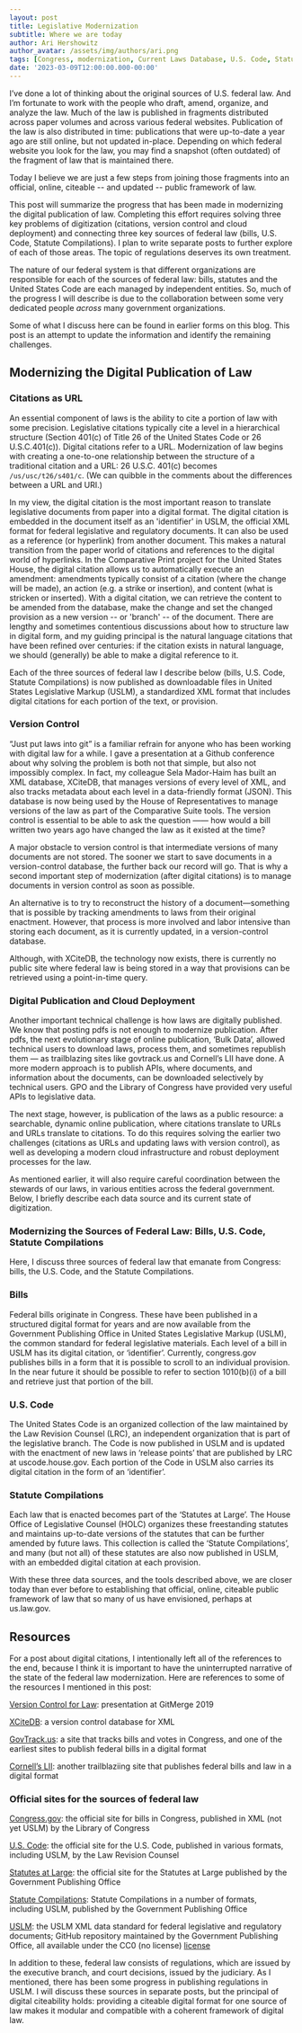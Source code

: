 ```yaml
---
layout: post
title: Legislative Modernization
subtitle: Where we are today
author: Ari Hershowitz
author_avatar: /assets/img/authors/ari.png
tags: [Congress, modernization, Current Laws Database, U.S. Code, Statute Compilations, XCiteDB, GPO, House Clerk, Library of Congress, USLM]
date: '2023-03-09T12:00:00.000-00:00'
---
```


I’ve done a lot of thinking about the original sources of U.S. federal law. And I’m fortunate to work with the people who draft, amend, organize, and analyze the law. Much of the law is published in fragments distributed across paper volumes and across various federal websites. Publication of the law is also distributed in time: publications that were up-to-date a year ago are still online, but not updated in-place. Depending on which federal website you look for the law, you may find a snapshot (often outdated) of the fragment of law that is maintained there.

Today I believe we are just a few steps from joining those fragments into an official, online, citeable -- and updated -- public framework of law.

This post will summarize the progress that has been made in modernizing the digital publication of law. Completing this effort requires solving three key problems of digitization (citations, version control and cloud deployment) and connecting three key sources of federal law (bills, U.S. Code, Statute Compilations). I plan to write separate posts to further explore of each of those areas. The topic of regulations deserves its own treatment.

The nature of our federal system is that different organizations are responsible for each of the sources of federal law: bills, statutes and the United States Code are each managed by independent entities. So, much of the progress I will describe is due to the collaboration between some very dedicated people _across_ many government organizations.

Some of what I discuss here can be found in earlier forms on this blog. This post is an attempt to update the information and identify the remaining challenges.

## Modernizing the Digital Publication of Law

### Citations as URL

An essential component of laws is the ability to cite a portion of law with some precision. Legislative citations typically cite a level in a hierarchical structure (Section 401(c) of Title 26 of the United States Code or 26 U.S.C.401(c)). Digital citations refer to a URL. Modernization of law begins with creating a one-to-one relationship between the structure of a traditional citation and a URL: 26 U.S.C. 401(c) becomes `/us/usc/t26/s401/c`. (We can quibble in the comments about the differences between a URL and URI.)

In my view, the digital citation is the most important reason to translate legislative documents from paper into a digital format. The digital citation is embedded in the document itself as an 'identifier' in USLM, the official XML format for federal legislative and regulatory documents. It can also be used as a reference (or hyperlink) from another document. This makes a natural transition from the paper world of citations and references to the digital world of hyperlinks. In the Comparative Print project for the United States House, the digital citation allows us to automatically execute an amendment: amendments typically consist of a citation (where the change will be made), an action (e.g. a strike or insertion), and content (what is stricken or inserted). With a digital citation, we can retrieve the content to be amended from the database, make the change and set the changed provision as a new version -- or 'branch' -- of the document. There are lengthy and sometimes contentious discussions about how to structure law in digital form, and my guiding principal is the natural language citations that have been refined over centuries: if the citation exists in natural language, we should (generally) be able to make a digital reference to it.

Each of the three sources of federal law I describe below (bills, U.S. Code, Statute Compilations) is now published as downloadable files in United States Legislative Markup (USLM), a standardized XML format that includes digital citations for each portion of the text, or provision.

### Version Control

“Just put laws into git” is a familiar refrain for anyone who has been working with digital law for a while. I gave a presentation at a Github conference about why solving the problem is both not that simple, but also not impossibly complex. In fact, my colleague Sela Mador-Haim has built an XML database, XCiteDB, that manages versions of every level of XML, and also tracks metadata about each level in a data-friendly format (JSON). This database is now being used by the House of Representatives to manage versions of the law as part of the Comparative Suite tools. The version control is essential to be able to ask the question —— how would a bill written two years ago have changed the law as it existed at the time?

A major obstacle to version control is that intermediate versions of many documents are not stored. The sooner we start to save documents in a version-control database, the further back our record will go. That is why a second important step of modernization (after digital citations) is to manage documents in version control as soon as possible.

An alternative is to try to reconstruct the history of a document—something that is possible by tracking amendments to laws from their original enactment. However, that process is more involved and labor intensive than storing each document, as it is currently updated, in a version-control database.

Although, with XCiteDB, the technology now exists, there is currently no public site where federal law is being stored in a way that provisions can be retrieved using a point-in-time query.

### Digital Publication and Cloud Deployment

Another important technical challenge is how laws are digitally published. We know that posting pdfs is not enough to modernize publication. After pdfs, the next evolutionary stage of online publication, ‘Bulk Data’, allowed technical users to download laws, process them, and sometimes republish them — as trailblazing sites like govtrack.us and Cornell’s LII have done. A more modern approach is to publish APIs, where documents, and information about the documents, can be downloaded selectively by technical users. GPO and the Library of Congress have provided very useful APIs to legislative data.

The next stage, however, is publication of the laws as a public resource: a searchable, dynamic online publication, where citations translate to URLs and URLs translate to citations. To do this requires solving the earlier two challenges (citations as URLs and updating laws with version control), as well as developing a modern cloud infrastructure and robust deployment processes for the law.

As mentioned earlier, it will also require careful coordination between the stewards of our laws, in various entities across the federal government. Below, I briefly describe each data source and its current state of digitization.

### Modernizing the Sources of Federal Law: Bills, U.S. Code, Statute Compilations

Here, I discuss three sources of federal law that emanate from Congress: bills, the U.S. Code, and the Statute Compilations. 

### Bills

Federal bills originate in Congress. These have been published in a structured digital format for years and are now available from the Government Publishing Office in United States Legislative Markup (USLM), the common standard for federal legislative materials. Each level of a bill in USLM has its digital citation, or ‘identifier’. Currently, congress.gov publishes bills in a form that it is possible to scroll to an individual provision. In the near future it should be possible to refer to section 1010(b)(i) of a bill and retrieve just that portion of the bill.

### U.S. Code

The United States Code is an organized collection of the law maintained by the Law Revision Counsel (LRC), an independent organization that is part of the legislative branch. The Code is now published in USLM and is updated with the enactment of new laws in ‘release points’ that are published by LRC at uscode.house.gov. Each portion of the Code in USLM also carries its digital citation in the form of an ‘identifier’.

### Statute Compilations

Each law that is enacted becomes part of the ‘Statutes at Large’. The House Office of Legislative Counsel (HOLC) organizes these freestanding statutes and maintains up-to-date versions of the statutes that can be further amended by future laws. This collection is called the ‘Statute Compilations’, and many (but not all) of these statutes are also now published in USLM, with an embedded digital citation at each provision.

With these three data sources, and the tools described above, we are closer today than ever before to establishing that official, online, citeable public framework of law that so many of us have envisioned, perhaps at us.law.gov.

## Resources

For a post about digital citations, I intentionally left all of the references to the end, because I think it is important to have the uninterrupted narrative of the state of the federal law modernization. Here are references to some of the resources I mentioned in this post:

[Version Control for Law](https://youtu.be/SmLpJEZyvI0): presentation at GitMerge 2019

[XCiteDB](https://xcitedb.com/home): a version control database for XML

[GovTrack.us](https://www.govtrack.us/): a site that tracks bills and votes in Congress, and one of the earliest sites to publish federal bills in a digital format

[Cornell’s LII](https://www.law.cornell.edu/): another trailblaziing site that publishes federal bills and law in a digital format


### Official sites for the sources of federal law

[Congress.gov](https://www.congress.gov/): the official site for bills in Congress, published in XML (not yet USLM) by the Library of Congress

[U.S. Code](https://uscode.house.gov/): the official site for the U.S. Code, published in various formats, including USLM, by the Law Revision Counsel

[Statutes at Large](https://www.govinfo.gov/app/collection/statute): the official site for the Statutes at Large published by the Government Publishing Office

[Statute Compilations](https://www.govinfo.gov/app/collection/comps): Statute Compilations in a number of formats, including USLM, published by the Government Publishing Office

[USLM](https://github.com/usgpo/uslm): the USLM XML data standard for federal legislative and regulatory documents; GitHub repository maintained by the Government Publishing Office, all available under the CC0 (no license) [license](https://github.com/usgpo/uslm/blob/master/LICENSE.md)

In addition to these, federal law consists of regulations, which are issued by the executive branch, and court decisions, issued by the judiciary. As I mentioned, there has been some progress in publishing regulations in USLM. I will discuss these sources in separate posts, but the principal of digital citeability holds: providing a citeable digital format for one source of law makes it modular and compatible with a coherent framework of digital law.